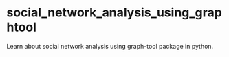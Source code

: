 # social_network_analysis_using_graphtool
Learn about social network analysis using graph-tool package in python. 
